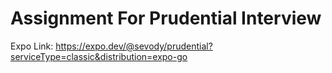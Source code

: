 # Assignment For Prudential Interview

Expo Link: https://expo.dev/@sevody/prudential?serviceType=classic&distribution=expo-go
